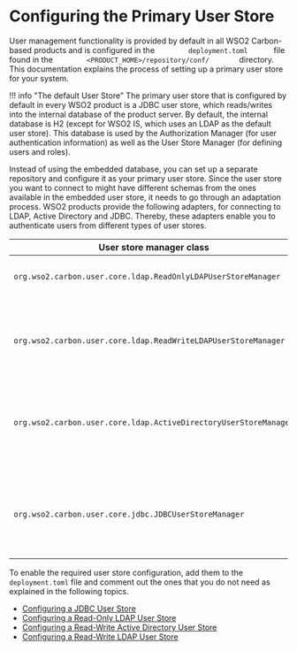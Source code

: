 # Configuring the Primary User Store

User management functionality is provided by default in all WSO2
Carbon-based products and is configured in the
`         deployment.toml       ` file found in the
`         <PRODUCT_HOME>/repository/conf/        ` directory. This
documentation explains the process of setting up a primary user store
for your system.

!!! info "The default User Store"
    The primary user store that is configured by default in every WSO2
    product is a JDBC user store, which reads/writes into the internal
    database of the product server. By default, the internal database is H2
    (except for WSO2 IS, which uses an LDAP as the default user store). This
    database is used by the Authorization Manager (for user authentication
    information) as well as the User Store Manager (for defining users and
    roles).

Instead of using the embedded database, you can set up a separate
repository and configure it as your primary user store. Since the user
store you want to connect to might have different schemas from the ones
available in the embedded user store, it needs to go through an
adaptation process. WSO2 products provide the following adapters, for
connecting to LDAP, Active Directory and JDBC. Thereby, these adapters
enable you to authenticate users from different types of user stores.

<table>
<colgroup>
<col style="width: 50%" />
<col style="width: 50%" />
</colgroup>
<thead>
<tr class="header">
<th>User store manager class</th>
<th>Description</th>
</tr>
</thead>
<tbody>
<tr class="odd">
<td><pre><code>org.wso2.carbon.user.core.ldap.ReadOnlyLDAPUserStoreManager</code></pre></td>
<td><p>Use <code>              ReadOnlyLDAPUserStoreManager             </code> to do read-only operations for external LDAP user stores.</p></td>
</tr>
<tr class="even">
<td><code>             org.wso2.carbon.user.core.ldap.ReadWriteLDAPUserStoreManager            </code></td>
<td><p>Use <code>              ReadWriteLDAPUserStoreManager             </code> for external LDAP user stores to do both read and write operations. This is the user store configuration which is uncommented in the code in the <code>              deployment.toml             </code> file for WSO2 Identity Server.</p></td>
</tr>
<tr class="odd">
<td><pre><code>org.wso2.carbon.user.core.ldap.ActiveDirectoryUserStoreManager</code></pre></td>
<td><p>Use <code>              ActiveDirectoryUserStoreManager             </code> to configure an Active Directory Domain Service (AD DS) or Active Directory Lightweight Directory Service (AD LDS). This can be used <strong>only</strong> for read/write operations. If you need to use AD as read-only, you must use <code>              org.wso2.carbon.user.core.ldap.ReadOnlyLDAPUserStoreManager             </code> .</p></td>
</tr>
<tr class="even">
<td><pre><code>org.wso2.carbon.user.core.jdbc.JDBCUserStoreManager</code></pre></td>
<td><p>Use <code>              JDBCUserStoreManager             </code> for both internal and external JDBC user stores. This is the user store configuration which is uncommented in the code in the <code>              user-mgt.xml             </code> file for all WSO2 products, except WSO2 Identity Server (which uses the <code>              ReadWriteLDAPUserStoreManager             </code> ).</p></td>
</tr>
</tbody>
</table>

To enable the required user store configuration, add them to the `  deployment.toml` file and
comment out the ones that you do not need as explained in the following
topics.

-   [Configuring a JDBC User Store](../../learn/configuring-a-jdbc-user-store)
-   [Configuring a Read-Only LDAP User
    Store](../../learn/configuring-a-read-only-ldap-user-store)
-   [Configuring a Read-Write Active Directory User
    Store](../../learn/configuring-a-read-write-active-directory-user-store)
-   [Configuring a Read-Write LDAP User
    Store](../../learn/configuring-a-read-write-ldap-user-store)
